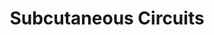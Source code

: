 ---
artist: Immortan
title: Subcutaneous Circuits
art_path: /images/immortan-subcataneouscircuits
external_url: https://catskullrecords.bandcamp.com/album/subcutaneous-circuits
redirect_to: /
---
